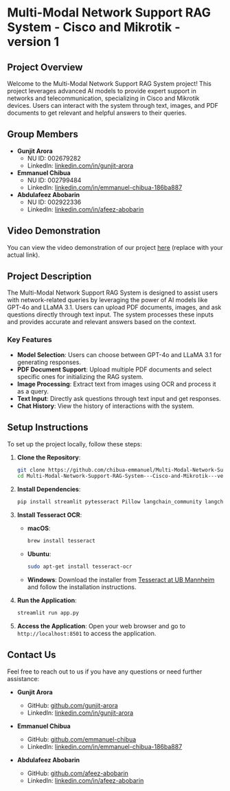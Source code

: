 # Multi-Modal Network Support RAG System - Cisco and Mikrotik - version 1

## Project Overview

Welcome to the Multi-Modal Network Support RAG System project! This project leverages advanced AI models to provide expert support in networks and telecommunication, specializing in Cisco and Mikrotik devices. Users can interact with the system through text, images, and PDF documents to get relevant and helpful answers to their queries.

## Group Members

- **Gunjit Arora**
  - NU ID: 002679282
  - LinkedIn: [linkedin.com/in/gunjit-arora](https://linkedin.com/in/gunjit-arora)
- **Emmanuel Chibua**
  - NU ID: 002799484
  - LinkedIn: [linkedin.com/in/emmanuel-chibua-186ba887](https://linkedin.com/in/emmanuel-chibua-186ba887)
- **Abdulafeez Abobarin**
  - NU ID: 002922336
  - LinkedIn: [linkedin.com/in/afeez-abobarin](https://linkedin.com/in/afeez-abobarin)

## Video Demonstration

You can view the video demonstration of our project [here](https://www.youtube.com/watch?v=dQw4w9WgXcQ) (replace with your actual link).

## Project Description

The Multi-Modal Network Support RAG System is designed to assist users with network-related queries by leveraging the power of AI models like GPT-4o and LLaMA 3.1. Users can upload PDF documents, images, and ask questions directly through text input. The system processes these inputs and provides accurate and relevant answers based on the context.

### Key Features

- **Model Selection**: Users can choose between GPT-4o and LLaMA 3.1 for generating responses.
- **PDF Document Support**: Upload multiple PDF documents and select specific ones for initializing the RAG system.
- **Image Processing**: Extract text from images using OCR and process it as a query.
- **Text Input**: Directly ask questions through text input and get responses.
- **Chat History**: View the history of interactions with the system.

## Setup Instructions

To set up the project locally, follow these steps:

1. **Clone the Repository**:
   ```bash
   git clone https://github.com/chibua-emmanuel/Multi-Modal-Network-Support-RAG-System---Cisco-and-Mikrotik---version-1.git
   cd Multi-Modal-Network-Support-RAG-System---Cisco-and-Mikrotik---version-1
   ```

2. **Install Dependencies**:
   ```bash
   pip install streamlit pytesseract Pillow langchain_community langchain langchain_openai ollama
   ```

3. **Install Tesseract OCR**:
   - **macOS**:
     ```bash
     brew install tesseract
     ```
   - **Ubuntu**:
     ```bash
     sudo apt-get install tesseract-ocr
     ```
   - **Windows**:
     Download the installer from [Tesseract at UB Mannheim](https://github.com/UB-Mannheim/tesseract/wiki) and follow the installation instructions.

4. **Run the Application**:
   ```bash
   streamlit run app.py
   ```

5. **Access the Application**:
   Open your web browser and go to `http://localhost:8501` to access the application.

## Contact Us

Feel free to reach out to us if you have any questions or need further assistance:

- **Gunjit Arora**
  - GitHub: [github.com/gunjit-arora](https://github.com/gunjit-arora)
  - LinkedIn: [linkedin.com/in/gunjit-arora](https://linkedin.com/in/gunjit-arora)

- **Emmanuel Chibua**
  - GitHub: [github.com/emmanuel-chibua](https://github.com/emmanuel-chibua)
  - LinkedIn: [linkedin.com/in/emmanuel-chibua-186ba887](https://linkedin.com/in/emmanuel-chibua-186ba887)

- **Abdulafeez Abobarin**
  - GitHub: [github.com/afeez-abobarin](https://github.com/afeez-abobarin)
  - LinkedIn: [linkedin.com/in/afeez-abobarin](https://linkedin.com/in/afeez-abobarin)

